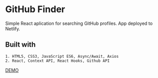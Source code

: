 # GitHub Finder

Simple React aplication for searching GitHub profiles. App deployed to Netlify.

## Built with
```
1. HTML5, CSS3, JavaScript ES6, Async/Await, Axios
2. React, Context API, React Hooks, Github API
```

[DEMO](https://sleepy-wiles-6168e7.netlify.com/)
